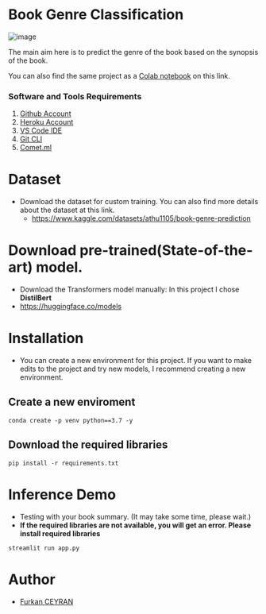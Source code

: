 # Book Genre Classification
![image](https://user-images.githubusercontent.com/75915883/198703771-e8faf717-85de-4146-81db-7b4175b886ce.png)

The main aim here is to predict the genre of the book based on the synopsis of the book.

You can also find the same project as a [Colab notebook]() on this link.

### Software and Tools Requirements

1. [Github Account](https://github.com)
2. [Heroku Account](https://heroku.com)
3. [VS Code IDE](https://code.visualstudio.com/)
4. [Git CLI](https://cli.github.com/)
5. [Comet.ml](https://comet_ml.com)

# Dataset

* Download the dataset for custom training. You can also find more details about the dataset at this link.
  * https://www.kaggle.com/datasets/athu1105/book-genre-prediction

# Download pre-trained(State-of-the-art) model.

* Download the Transformers model manually: In this project I chose **DistilBert**
* https://huggingface.co/models

# Installation

* You can create a new environment for this project. If you want to make edits to the project and try new models, I recommend creating a new environment.


## Create a new enviroment

```
conda create -p venv python==3.7 -y
```

## Download the required libraries

```
pip install -r requirements.txt
```

# Inference Demo
* Testing with your book summary. (It may take some time, please wait.)
* **If the required libraries are not available, you will get an error. Please install required libraries**

```
streamlit run app.py
```

# Author
* [Furkan CEYRAN](https://github.com/Cygnie)